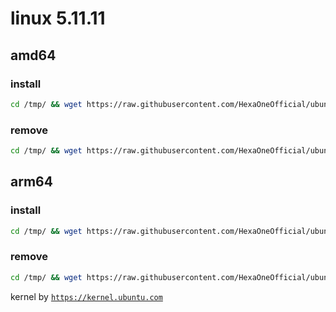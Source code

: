 # linux 5.11.11

## amd64

### install
```bash
cd /tmp/ && wget https://raw.githubusercontent.com/HexaOneOfficial/ubuntumainline/main/catalog/5.11.11/install.sh && chmod +x install.sh && sudo ./install.sh -amd
``` 
### remove
```bash
cd /tmp/ && wget https://raw.githubusercontent.com/HexaOneOfficial/ubuntumainline/main/catalog/5.11.11/install.sh && chmod +x install.sh && sudo ./install.sh -r
```
## arm64

### install
```bash
cd /tmp/ && wget https://raw.githubusercontent.com/HexaOneOfficial/ubuntumainline/main/catalog/5.11.11/install.sh && chmod +x install.sh && sudo ./install.sh -arm
``` 
### remove
```bash
cd /tmp/ && wget https://raw.githubusercontent.com/HexaOneOfficial/ubuntumainline/main/catalog/5.11.11/install.sh && chmod +x install.sh && sudo ./install.sh -r
``` 
 
 
kernel by [`https://kernel.ubuntu.com`](https://kernel.ubuntu.com/)
